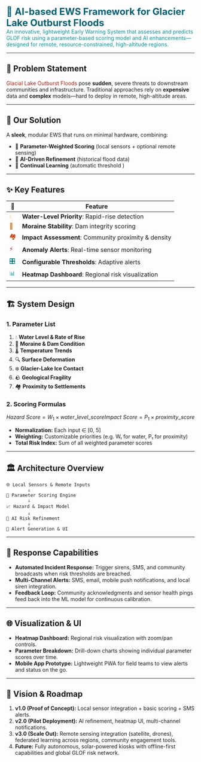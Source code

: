 <span style="color:#005f73; font-size:1.8em; font-weight:bold">🌄 AI-based EWS Framework for Glacier Lake Outburst Floods</span>  
<span style="color:#0a9396">An innovative, lightweight Early Warning System that assesses and predicts GLOF risk using a parameter-based scoring model and AI enhancements—designed for remote, resource-constrained, high-altitude regions.</span>

---

## 🎯 Problem Statement  
<span style="color:#ae2012">Glacial Lake Outburst Floods</span> pose **sudden**, severe threats to downstream communities and infrastructure. Traditional approaches rely on **expensive** data and **complex** models—hard to deploy in remote, high-altitude areas.

---

## 🚀 Our Solution  
A **sleek**, modular EWS that runs on minimal hardware, combining:
- 🧮 **Parameter-Weighted Scoring** (local sensors + optional remote sensing)  
- 🤖 **AI-Driven Refinement** (historical flood data)  
- 🔄 **Continual Learning** (automatic threshold )  

---

## ✨ Key Features  

| 🔹 | Feature                                            |
|----|----------------------------------------------------|
| <span style="color:#ee9b00">💧</span> | **Water-Level Priority**: Rapid-rise detection |
| <span style="color:#ca6702">🗻</span> | **Moraine Stability**: Dam integrity scoring    |
| <span style="color:#bb3e03">🏘️</span> | **Impact Assessment**: Community proximity & density |
| <span style="color:#9b2226">⚡</span> | **Anomaly Alerts**: Real-time sensor monitoring |
| <span style="color:#006d77">🎛️</span> | **Configurable Thresholds**: Adaptive alerts   |
| <span style="color:#1b9aaa">📊</span> | **Heatmap Dashboard**: Regional risk visualization |

---

## 🏗️ System Design

### 1. Parameter List  
1. 💧 **Water Level & Rate of Rise**  
2. 🗻 **Moraine & Dam Condition**  
3. 🌡️ **Temperature Trends**  
4. 🔍 **Surface Deformation**  
5. ❄️ **Glacier-Lake Ice Contact**  
6. 🪨 **Geological Fragility**  
7. 🏘️ **Proximity to Settlements**

### 2. Scoring Formulas  
```math
Hazard\ Score = W_1 \times water\_level\_score  
Impact\ Score = P_1 \times proximity\_score
```
- **Normalization:** Each input ∈ [0, 5]  
- **Weighting:** Customizable priorities (e.g. W₁ for water, P₁ for proximity)  
- **Total Risk Index:** Sum of all weighted parameter scores

---

## 🏛️ Architecture Overview  
```plaintext
🌐 Local Sensors & Remote Inputs
        ↓
🧮 Parameter Scoring Engine
        ↓
📈 Hazard & Impact Model
        ↓
🤖 AI Risk Refinement
        ↓
🔔 Alert Generation & UI
```

---

## 🔄 Response Capabilities  
- **Automated Incident Response:** Trigger sirens, SMS, and community broadcasts when risk thresholds are breached.  
- **Multi-Channel Alerts:** SMS, email, mobile push notifications, and local siren integration.  
- **Feedback Loop:** Community acknowledgments and sensor health pings feed back into the ML model for continuous calibration.

---

## 🌐 Visualization & UI  
- **Heatmap Dashboard:** Regional risk visualization with zoom/pan controls.  
- **Parameter Breakdown:** Drill-down charts showing individual parameter scores over time.  
- **Mobile App Prototype:** Lightweight PWA for field teams to view alerts and status on the go.

---

## 🌟 Vision & Roadmap  
1. **v1.0 (Proof of Concept):** Local sensor integration + basic scoring + SMS alerts.  
2. **v2.0 (Pilot Deployment):** AI refinement, heatmap UI, multi-channel notifications.  
3. **v3.0 (Scale Out):** Remote sensing integration (satellite, drones), federated learning across regions, community engagement tools.  
4. **Future:** Fully autonomous, solar-powered kiosks with offline-first capabilities and global GLOF risk network.
